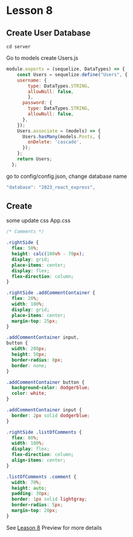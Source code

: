 # Lesson 8

## Create User Database

`cd server`

Go to models create Users.js

```javascript
module.exports = (sequelize, DataTypes) => {
    const Users = sequelize.define("Users", {
    username: {
        type: DataTypes.STRING,
        allowNull: false,
        },
      password: {
        type: DataTypes.STRING,
        allowNull: false,
      },
    });
    Users.associate = (models) => {
      Users.hasMany(models.Posts, {
        onDelete: 'cascade',
      });
    };
    return Users;
  };
```

go to config/config.json, change database name

```javascript
"database": "2023_react_express",
```

## Create 

some update css
App.css

```css
/* Comments */

.rightSide {
  flex: 50%;
  height: calc(100vh - 70px);
  display: grid;
  place-items: center;
  display: flex;
  flex-direction: column;
}

.rightSide .addCommentContainer {
  flex: 20%;
  width: 100%;
  display: grid;
  place-items: center;
  margin-top: 25px;
}

.addCommentContainer input,
button {
  width: 200px;
  height: 50px;
  border-radius: 8px;
  border: none;
}

.addCommentContainer button {
  background-color: dodgerblue;
  color: white;
}

.addCommentContainer input {
  border: 2px solid dodgerblue;
}

.rightSide .listOfComments {
  flex: 80%;
  width: 100%;
  display: flex;
  flex-direction: column;
  align-items: center;
}

.listOfComments .comment {
  width: 70%;
  height: auto;
  padding: 30px;
  border: 1px solid lightgray;
  border-radius: 5px;
  margin-top: 20px;
}
```

See [Leason 8](https://lesson2.com) Preview for more details
